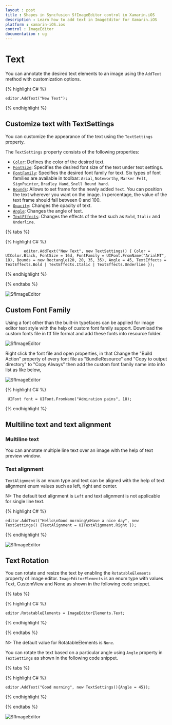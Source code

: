 ```yaml
---
layout : post
title : Shapes in Syncfusion SfImageEditor control in Xamarin.iOS
description : Learn how to add text in ImageEditor for Xamarin.iOS
platform : xamarin-iOS.ios
control : ImageEditor
documentation : ug
---
```


# Text

You can annotate the desired text elements to an image using the `AddText` method with customization options.

{% highlight C# %}

    editor.AddText("New Text");

{% endhighlight %}

## Customize text with TextSettings

You can customize the appearance of the text using the `TextSettings` property.

The `TextSettings` property consists of the following properties:

* [`Color`](https://help.syncfusion.com/cr/xamarin-ios/Syncfusion.SfImageEditor.iOS.TextSettings.html#Syncfusion_SfImageEditor_iOS_TextSettings_Color): Defines the color of the desired text.
* [`FontSize`](https://help.syncfusion.com/cr/xamarin-ios/Syncfusion.SfImageEditor.iOS.TextSettings.html#Syncfusion_SfImageEditor_iOS_TextSettings_FontSize): Specifies the desired font size of the text under text settings.
* [`FontFamily`](https://help.syncfusion.com/cr/xamarin-ios/Syncfusion.SfImageEditor.iOS.TextSettings.html#Syncfusion_SfImageEditor_iOS_TextSettings_FontFamily): Specifies the desired font family for text. Six types of font families are available in toolbar: `Arial`, `Noteworthy`, `Marker Felt`, `SignPainter`, `Bradley Hand`, `Snell Round hand`.
* [`Bounds`](https://help.syncfusion.com/cr/xamarin-ios/Syncfusion.SfImageEditor.iOS.TextSettings.html#Syncfusion_SfImageEditor_iOS_TextSettings_Bounds): Allows to set frame for the newly added `Text`. You can position the text wherever you want on the image. In percentage, the value of the text frame should fall between 0 and 100.
* [`Opacity`](https://help.syncfusion.com/cr/xamarin-ios/Syncfusion.SfImageEditor.iOS.TextSettings.html#Syncfusion_SfImageEditor_iOS_TextSettings_Opacity): Changes the opacity of text.
* [`Angle`](https://help.syncfusion.com/cr/xamarin-ios/Syncfusion.SfImageEditor.iOS.TextSettings.html#Syncfusion_SfImageEditor_iOS_TextSettings_Angle): Changes the angle of text.
* [`TextEffects`](https://help.syncfusion.com/cr/xamarin-ios/Syncfusion.SfImageEditor.iOS.TextSettings.html#Syncfusion_SfImageEditor_iOS_TextSettings_TextEffects): Changes the effects of the text such as `Bold`, `Italic` and `Underline`.

{% tabs %}

{% highlight C# %}

            editor.AddText("New Text", new TextSettings() { Color = UIColor.Black, FontSize = 16d, FontFamily = UIFont.FromName("ArialMT", 18), Bounds = new Rectangle(20, 20, 35, 35), Angle = 45, TextEffects = TextEffects.Bold | TextEffects.Italic | TextEffects.Underline });

{% endhighlight %}

{% endtabs %}

![SfImageEditor](ImageEditor_images/text.png)

## Custom Font Family

Using a font other than the built-in typefaces can be applied for image editor text style with the help of custom font family support. Download the custom fonts file in ttf file format and add these fonts into resource folder.

![SfImageEditor](ImageEditor_images/iOSCustomFont1.png)

Right click the font file and open properties, in that Change the "Build Action" property of every font file as "BundleResource" and "Copy to output directory" to "Copy Always" then add the custom font family name into info list as like below,

![SfImageEditor](ImageEditor_images/iOSCustomFont2.png)

{% highlight C# %}

     UIFont font = UIFont.FromName("Admiration pains", 18);

{% endhighlight %}

## Multiline text and text alignment

### Multiline text
You can annotate multiple line text over an image with the help of text preview window.

### Text alignment
`TextAlignment` is an enum type and text can be aligned with the help of text alignment enum values such as left, right and center. 

N> The default text alignment is `Left` and text alignment is not applicable for single line text.

{% highlight C# %}

    editor.AddText("Hello\nGood morning\nHave a nice day", new TextSettings() {TextAlignment = UITextAlignment.Right });

{% endhighlight %}

![SfImageEditor](ImageEditor_images/multiline.png)

## Text Rotation

You can rotate and resize the text by enabling the `RotatableElements` property of image editor. `ImageEditorElements` is an enum type with values Text, CustomView and None as shown in the following code snippet.

{% tabs %}

{% highlight C# %}

    editor.RotatableElements = ImageEditorElements.Text;   

{% endhighlight %}

{% endtabs %}

N> The default value for RotatableElements is `None`.

You can rotate the text based on a particular angle using `Angle` property in `TextSettings` as shown in the following code snippet. 

{% tabs %}

{% highlight C# %}

    editor.AddText("Good morning", new TextSettings(){Angle = 45});    

{% endhighlight %}

{% endtabs %}

![SfImageEditor](ImageEditor_images/rotation.png)
